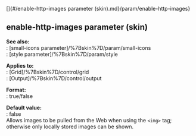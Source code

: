 []{#/enable-http-images parameter (skin).md}/param/enable-http-images}    
## enable-http-images parameter (skin)    
**See also:**    
:   [small-icons parameter]/%7Bskin%7D/param/small-icons    
:   [style parameter]/%7Bskin%7D/param/style    
<!-- -->    
**Applies to:**    
:   [Grid]/%7Bskin%7D/control/grid    
:   [Output]/%7Bskin%7D/control/output    
<!-- -->    
**Format:**    
:   true/false    
<!-- -->    
**Default value:**    
:   false    
Allows images to be pulled from the Web when using the `<img>` tag;    
otherwise only locally stored images can be shown.  
